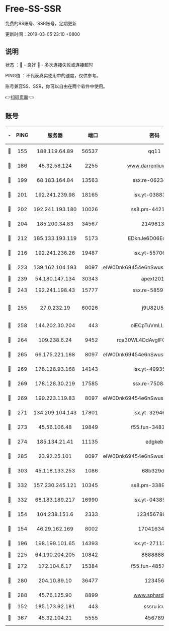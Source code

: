 # Free-SS-SSR

免费的SS账号、SSR账号，定期更新

更新时间：2019-03-05 23:10 +0800

## 说明

状态     ：🙂 - 良好 🙁 - 多次连接失败或连接超时

PING值   ：不代表真实使用中的速度，仅供参考。

账号兼容SS、SSR，你可以自由在两个软件中使用。

👉[扫码页面](https://liesauer.github.io/free-ss-ssr.github.io/)👈

## 账号

|-|PING|服务器|端口|密码|加密方式|区域|
|:----:|:----:|:-----:|-----:|:----:|:----:|:----:|
|🙂|155|188.119.64.89|56537|qq11|aes-256-cfb|RU|
|🙂|186|45.32.58.124|2255|www.darrenliuwei.com|aes-256-cfb|JP|
|🙂|199|68.183.164.84|13563|ssx.re-06234172|aes-256-cfb|US|
|🙂|201|192.241.239.98|18165|isx.yt-03883101|aes-256-cfb|US|
|🙂|202|192.241.193.180|10026|ss8.pm-44218245|aes-256-cfb|US|
|🙂|204|185.200.34.83|34567|21496138|aes-256-cfb|US|
|🙂|212|185.133.193.119|5173|EDknJe6D06EoWDaw|aes-256-cfb|US|
|🙂|216|192.241.236.26|19487|isx.yt-55706100|aes-256-cfb|US|
|🙂|223|139.162.104.193|8097|eIW0Dnk69454e6nSwuspv9DmS201tQ0D|aes-256-cfb|JP|
|🙂|239|54.180.147.134|30343|apext2019|chacha20|KR|
|🙂|243|192.241.198.43|15777|ssx.re-58597661|aes-256-cfb|US|
|🙂|255|27.0.232.19|60026|j9U82U53|xchacha20-ietf-poly1305|HK|
|🙂|258|144.202.30.204|443|oiECpTuVmLLxk4Ts|aes-256-cfb|US|
|🙂|264|109.238.6.24|9452|rqa30WL4DdAvgIFG6Fs3znzTa|aes-256-cfb|FR|
|🙂|265|66.175.221.168|8097|eIW0Dnk69454e6nSwuspv9DmS201tQ0D|aes-256-cfb|US|
|🙂|269|178.128.93.168|14143|isx.yt-49935432|aes-256-cfb|SG|
|🙂|269|178.128.30.219|17585|ssx.re-75084911|aes-256-cfb|SG|
|🙂|269|199.223.119.83|8097|eIW0Dnk69454e6nSwuspv9DmS201tQ0D|aes-256-cfb|US|
|🙂|271|134.209.104.143|17801|isx.yt-32946841|aes-256-cfb|SG|
|🙂|273|45.56.106.48|19849|f55.fun-34811543|aes-256-cfb|US|
|🙂|274|185.134.21.41|11135|edgkeb|aes-256-cfb|GB|
|🙂|285|23.92.25.101|8097|eIW0Dnk69454e6nSwuspv9DmS201tQ0D|aes-256-cfb|US|
|🙂|303|45.118.133.253|1086|68b329da|aes-256-cfb|SG|
|🙂|332|157.230.245.121|10345|ss8.pm-33892732|aes-256-cfb|SG|
|🙂|332|68.183.189.217|16990|isx.yt-04385835|aes-256-cfb|SG|
|🙂|154|104.238.151.6|2333|12345678900|aes-256-cfb|JP|
|🙂|154|46.29.162.169|8002|1704163453|aes-256-cfb|RU|
|🙂|196|198.199.101.65|14393|isx.yt-27113496|aes-256-cfb|US|
|🙂|225|64.190.204.205|10842|88888888|rc4-md5|US|
|🙂|272|172.104.6.17|15384|f55.fun-48571850|aes-256-cfb|US|
|🙂|280|204.10.89.10|36477|123456|aes-256-cfb|US|
|🙂|288|45.76.125.90|8899|www.sphard.com|aes-256-cfb|JP|
|🙁|152|185.173.92.181|443|sssru.icu|rc4-md5|RU|
|🙁|367|45.32.104.21|5555|456789|aes-256-cfb|SG|

